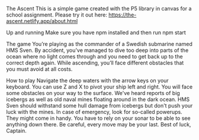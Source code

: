 The Ascent
This is a simple game created with the P5 library in canvas for a school assignment. Please try it out here: https://the-ascent.netlify.app/about.html

Up and running
Make sure you have npm installed and then run npm start

The game
You’re playing as the commander of a Swedish submarine named HMS Sven. By accident, you’ve managed to dive too deep into parts of the ocean where no light comes through and you need to get back up to the correct depth again. While ascending, you’ll face different obstacles that you must avoid at all costs.

How to play
Navigate the deep waters with the arrow keys on your keyboard. You can use Z and X to pivot your ship left and right. You will face some obstacles on your way to the surface. We've heard reports of big icebergs as well as old naval mines floating around in the dark ocean. HMS Sven should withstand some hull damage from icebergs but don't push your luck with the mines. In case of emergency, look for so-called powerups. They might come in handy. You have to rely on your sonar to be able to see anything down there. Be careful, every move may be your last. Best of luck, Captain.
